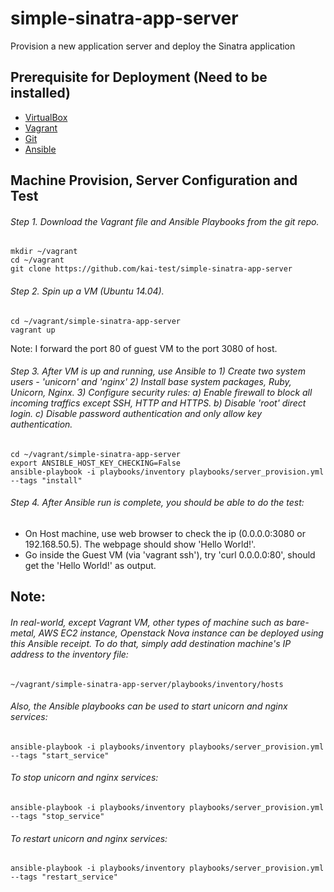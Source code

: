 # simple-sinatra-app-server
Provision a new application server and deploy the Sinatra application

## Prerequisite for Deployment (Need to be installed)
* [VirtualBox](https://www.virtualbox.org/)
* [Vagrant](https://www.vagrantup.com/)
* [Git](https://git-scm.com/book/en/v2/Getting-Started-Installing-Git)
* [Ansible](http://docs.ansible.com/ansible/intro_installation.html#installing-the-control-machine)

## Machine Provision, Server Configuration and Test 
######  Step 1. Download the Vagrant file and Ansible Playbooks from the git repo.

    mkdir ~/vagrant
    cd ~/vagrant
    git clone https://github.com/kai-test/simple-sinatra-app-server



######  Step 2. Spin up a VM (Ubuntu 14.04). 

    cd ~/vagrant/simple-sinatra-app-server
    vagrant up

Note: I forward the port 80 of guest VM to the port 3080 of host.


######  Step 3. After VM is up and running, use Ansible to 1) Create two system users - 'unicorn' and 'nginx'  2) Install base system packages, Ruby, Unicorn, Nginx. 3) Configure security rules: a) Enable firewall to block all incoming traffics except SSH, HTTP and HTTPS. b) Disable 'root' direct login. c) Disable password authentication and only allow key authentication.

    cd ~/vagrant/simple-sinatra-app-server
    export ANSIBLE_HOST_KEY_CHECKING=False
    ansible-playbook -i playbooks/inventory playbooks/server_provision.yml --tags "install"


######  Step 4. After Ansible run is complete, you should be able to do the test:   
* On Host machine, use web browser to check the ip (0.0.0.0:3080 or 192.168.50.5).  The webpage should show 'Hello World!'.
* Go inside the Guest VM (via 'vagrant ssh'), try 'curl 0.0.0.0:80', should  get the 'Hello World!' as output.


## Note:
###### In real-world, except Vagrant VM, other types of machine such as bare-metal, AWS EC2 instance, Openstack Nova instance can be deployed using this Ansible receipt. To do that, simply add destination machine's IP address to the inventory file: 


    ~/vagrant/simple-sinatra-app-server/playbooks/inventory/hosts


###### Also, the Ansible playbooks can be used to start unicorn and nginx services:


    ansible-playbook -i playbooks/inventory playbooks/server_provision.yml --tags "start_service"


###### To stop unicorn and nginx services:


    ansible-playbook -i playbooks/inventory playbooks/server_provision.yml --tags "stop_service"


###### To restart unicorn and nginx services:


    ansible-playbook -i playbooks/inventory playbooks/server_provision.yml --tags "restart_service"

